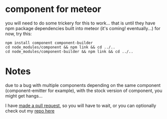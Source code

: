 # component for meteor

you will need to do some trickery for this to work... that is until they have npm package dependencies built into meteor (it's coming! eventually...) for now, try this:

	npm install component component-builder
	cd node_modules/component && npm link && cd ../..
	cd node_modules/component-builder && npm link && cd ../..

# Notes

due to a bug with multiple components depending on the same component (component-emitter for example), with the stock version of component, you might get hangs...

I have [made a pull request](https://github.com/component/component/pull/276), so you will have to wait, or you can optionally check out my [repo here](https://github.com/heavyk/component)